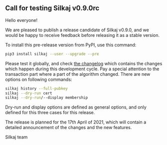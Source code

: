 ## Call for testing Silkaj v0.9.0rc

Hello everyone!

We are pleased to publish a release candidate of Silkaj v0.9.0, and we would be happy to receive feedback before releasing it as a stable version.

To install this pre-release version from PyPI, use this command:
```sh
pip3 install silkaj --user --upgrade --pre
```
Please test it globally, and check [the changelog](https://git.duniter.org/clients/python/silkaj/-/blob/0.9/CHANGELOG.md) which contains the changes which happen during this development cycle.
Pay a special attention to the transaction part where a part of the algorithm changed.
There are new options on following commands:
```sh
silkaj history --full-pubkey
silkaj --dry-run cert
silkaj --dry-run/--display membership
```
Dry-run and display options are defined as general options, and only defined for this three cases for this release.

The release is planned for the 17th April of 2021, which will contain a detailed announcement of the changes and the new features.

Silkaj team
